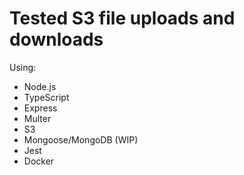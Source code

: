 # Tested S3 file uploads and downloads

Using:
- Node.js
- TypeScript
- Express
- Multer
- S3
- Mongoose/MongoDB (WIP)
- Jest
- Docker
